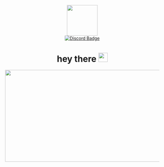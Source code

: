 <div id="header" align="center">
  <img src="https://media.giphy.com/media/M9gbBd9nbDrOTu1Mqx/giphy.gif" width="100"/>
  
 <div id="badges">
  <a href="https://discord.com/users/856298738044895312">
    <img src="https://img.shields.io/badge/Discord-grey?style=for-the-badge&logo=discord&logoColor=white" alt="Discord Badge"/>
  </a>
   
</div>
<img src="https://komarev.com/ghpvc/?username=Cerulean2&style=flat-square&color=blue" alt=""/>
  
<h1>
  hey there
  <img src="https://media.giphy.com/media/hvRJCLFzcasrR4ia7z/giphy.gif" width="30px"/>
</h1>

  <div align="center">
  <img src="https://media.giphy.com/media/3oKIPnAiaMCws8nOsE/giphy.gif" width="600" height="300"/>
</div>
